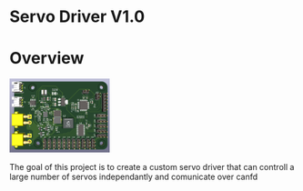 # Servo Driver V1.0 #

# Overview #

<img src="/images/Servo_Board_3D.png" alt="Frame CAD" width="35%" />

The goal of this project is to create a custom servo driver that can controll a large 
number of servos independantly and comunicate over canfd 
